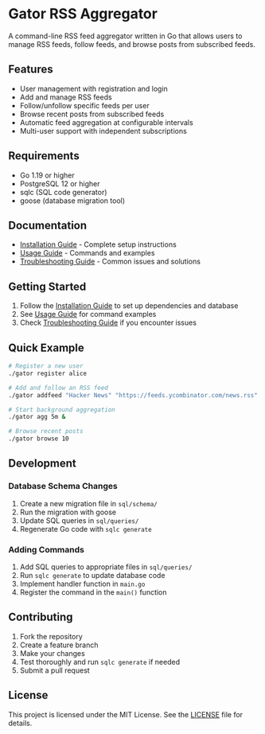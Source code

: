# Gator RSS Aggregator

A command-line RSS feed aggregator written in Go that allows users to manage RSS feeds, follow feeds, and browse posts from subscribed feeds.

## Features

- User management with registration and login
- Add and manage RSS feeds
- Follow/unfollow specific feeds per user
- Browse recent posts from subscribed feeds
- Automatic feed aggregation at configurable intervals
- Multi-user support with independent subscriptions

## Requirements

- Go 1.19 or higher
- PostgreSQL 12 or higher
- sqlc (SQL code generator)
- goose (database migration tool)

## Documentation

- [Installation Guide](docs/INSTALLATION.md) - Complete setup instructions
- [Usage Guide](docs/USAGE.md) - Commands and examples  
- [Troubleshooting Guide](docs/TROUBLESHOOTING.md) - Common issues and solutions

## Getting Started

1. Follow the [Installation Guide](docs/INSTALLATION.md) to set up dependencies and database
2. See [Usage Guide](docs/USAGE.md) for command examples
3. Check [Troubleshooting Guide](docs/TROUBLESHOOTING.md) if you encounter issues

## Quick Example

```bash
# Register a new user
./gator register alice

# Add and follow an RSS feed
./gator addfeed "Hacker News" "https://feeds.ycombinator.com/news.rss"

# Start background aggregation
./gator agg 5m &

# Browse recent posts
./gator browse 10
```

## Development

### Database Schema Changes

1. Create a new migration file in `sql/schema/`
2. Run the migration with goose
3. Update SQL queries in `sql/queries/`
4. Regenerate Go code with `sqlc generate`

### Adding Commands

1. Add SQL queries to appropriate files in `sql/queries/`
2. Run `sqlc generate` to update database code
3. Implement handler function in `main.go`
4. Register the command in the `main()` function

## Contributing

1. Fork the repository
2. Create a feature branch
3. Make your changes
4. Test thoroughly and run `sqlc generate` if needed
5. Submit a pull request

## License

This project is licensed under the MIT License. See the [LICENSE](LICENSE) file for details.
